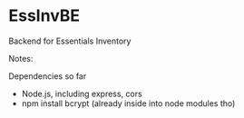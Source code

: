 # EssInvBE
Backend for Essentials Inventory

Notes:

Dependencies so far
- Node.js, including express, cors
- npm install bcrypt (already inside into node modules tho)
